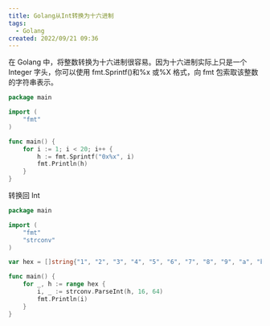 ```yaml
---
title: Golang从Int转换为十六进制
tags:
  - Golang
created: 2022/09/21 09:36
---
```


<!-- markdownlint-disable MD025 MD010-->

在 Golang 中，将整数转换为十六进制很容易。因为十六进制实际上只是一个 Integer 字头，你可以使用 fmt.Sprintf()和%x 或%X 格式，向 fmt 包索取该整数的字符串表示。

```go
package main

import (
	"fmt"
)

func main() {
	for i := 1; i < 20; i++ {
		h := fmt.Sprintf("0x%x", i)
		fmt.Println(h)
	}
}
```

转换回 Int

```go
package main

import (
	"fmt"
	"strconv"
)

var hex = []string{"1", "2", "3", "4", "5", "6", "7", "8", "9", "a", "b", "c", "d", "e", "f", "10", "11", "12", "13"}

func main() {
	for _, h := range hex {
		i, _ := strconv.ParseInt(h, 16, 64)
		fmt.Println(i)
	}
}
```
